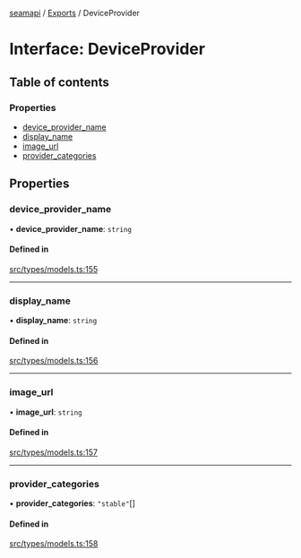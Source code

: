 [seamapi](../README.md) / [Exports](../modules.md) / DeviceProvider

# Interface: DeviceProvider

## Table of contents

### Properties

- [device\_provider\_name](DeviceProvider.md#device_provider_name)
- [display\_name](DeviceProvider.md#display_name)
- [image\_url](DeviceProvider.md#image_url)
- [provider\_categories](DeviceProvider.md#provider_categories)

## Properties

### device\_provider\_name

• **device\_provider\_name**: `string`

#### Defined in

[src/types/models.ts:155](https://github.com/seamapi/javascript/blob/main/src/types/models.ts#L155)

___

### display\_name

• **display\_name**: `string`

#### Defined in

[src/types/models.ts:156](https://github.com/seamapi/javascript/blob/main/src/types/models.ts#L156)

___

### image\_url

• **image\_url**: `string`

#### Defined in

[src/types/models.ts:157](https://github.com/seamapi/javascript/blob/main/src/types/models.ts#L157)

___

### provider\_categories

• **provider\_categories**: ``"stable"``[]

#### Defined in

[src/types/models.ts:158](https://github.com/seamapi/javascript/blob/main/src/types/models.ts#L158)
